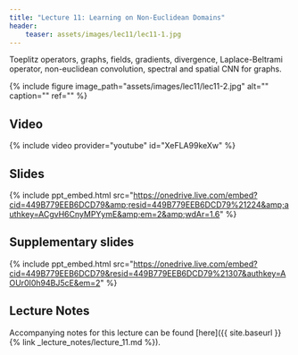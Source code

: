 ```yaml
---
title: "Lecture 11: Learning on Non-Euclidean Domains"
header:
    teaser: assets/images/lec11/lec11-1.jpg
---
```


Toeplitz operators, graphs, fields, gradients, divergence, Laplace-Beltrami
operator, non-euclidean convolution, spectral and spatial CNN for graphs.

{% include figure image_path="assets/images/lec11/lec11-2.jpg" alt="" caption="" ref="" %}

## Video

{% include video provider="youtube" id="XeFLA99keXw" %}

## Slides

{% include ppt_embed.html
src="https://onedrive.live.com/embed?cid=449B779EEB6DCD79&amp;resid=449B779EEB6DCD79%21224&amp;authkey=ACgvH6CnyMPYymE&amp;em=2&amp;wdAr=1.6" %}

## Supplementary slides

{% include ppt_embed.html src="https://onedrive.live.com/embed?cid=449B779EEB6DCD79&resid=449B779EEB6DCD79%21307&authkey=AOUr0I0h94BJ5cE&em=2" %}

## Lecture Notes

Accompanying notes for this lecture can be found [here]({{ site.baseurl }}{% link _lecture_notes/lecture_11.md %}).
